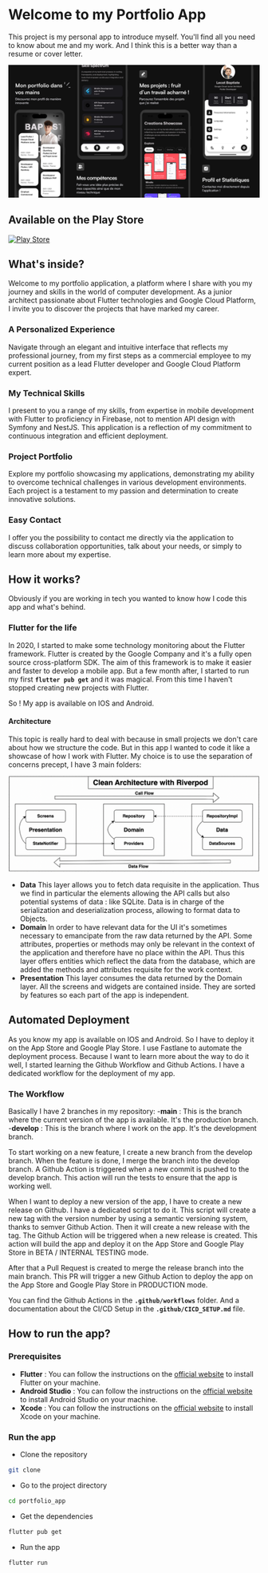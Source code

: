 # Welcome to my Portfolio App

This project is my personal app to introduce myself. You'll find all you need to know about me and my work. And I think this is a better way than a resume or cover letter.

![App Onboarding](/.github/assets/app_onboard.png?raw=true "App Onboarding")


## Available on the Play Store

<a href="https://play.google.com/store/apps/details?id=com.baptistelecat.portfolioapp&pcampaignid=web_share"><img src="https://github.com/BaptisteLecat/baptistelecat/assets/60200125/596d6840-5979-4a4b-a598-f975b3ff5922" alt="Play Store" width="40"/></a>

## What's inside?

Welcome to my portfolio application, a platform where I share with you my journey and skills in the world of computer development. As a junior architect passionate about Flutter technologies and Google Cloud Platform, I invite you to discover the projects that have marked my career.

### A Personalized Experience

Navigate through an elegant and intuitive interface that reflects my professional journey, from my first steps as a commercial employee to my current position as a lead Flutter developer and Google Cloud Platform expert.

### My Technical Skills

I present to you a range of my skills, from expertise in mobile development with Flutter to proficiency in Firebase, not to mention API design with Symfony and NestJS. This application is a reflection of my commitment to continuous integration and efficient deployment.

### Project Portfolio

Explore my portfolio showcasing my applications, demonstrating my ability to overcome technical challenges in various development environments. Each project is a testament to my passion and determination to create innovative solutions.

### Easy Contact

I offer you the possibility to contact me directly via the application to discuss collaboration opportunities, talk about your needs, or simply to learn more about my expertise.

## How it works?

Obviously if you are working in tech you wanted to know how I code this app and what's behind.

### Flutter for the life

In 2020, I started to make some technology monitoring about the Flutter framework. Flutter is created by the Google Company and it's a fully open source cross-platform SDK. The aim of this framework is to make it easier and faster to develop a mobile app.
But a few month after, I started to run my first **`flutter pub get`** and it was magical. From this time I haven't stopped creating new projects with Flutter.

So ! My app is available on IOS and Android.

#### Architecture

This topic is really hard to deal with because in small projects we don't care about how we structure the code. But in this app I wanted to code it like a showcase of how I work with Flutter.
My choice is to use the separation of concerns precept, I have 3 main folders:

![Clean Architecture](/.github/assets/clean_architecture.png?raw=true "Clean Architecture")

- **Data**
This layer allows you to fetch data requisite in the application. Thus we find in particular the elements allowing the API calls but also potential systems of data : like SQLite. Data is in charge of the serialization and deserialization process, allowing to format data to Objects.
- **Domain**
In order to have relevant data for the UI it's sometimes necessary to emancipate from the raw data returned by the API. Some attributes, properties or methods may only be relevant in the context of the application and therefore have no place within the API. Thus this layer offers entities which reflect the data from the database, which are added the methods and attributes requisite for the work context.
- **Presentation**
This layer consumes the data returned by the Domain layer. All the screens and widgets are contained inside. They are sorted by features so each part of the app is independent.

## Automated Deployment

As you know my app is available on IOS and Android. So I have to deploy it on the App Store and Google Play Store. I use Fastlane to automate the deployment process.
Because I want to learn more about the way to do it well, I started learning the Github Workflow and Github Actions. I have a dedicated workflow for the deployment of my app.

### The Workflow

Basically I have 2 branches in my repository:
-**main** : This is the branch where the current version of the app is available. It's the production branch.
-**develop** : This is the branch where I work on the app. It's the development branch.

To start working on a new feature, I create a new branch from the develop branch. When the feature is done, I merge the branch into the develop branch. A Github Action is triggered when a new commit is pushed to the develop branch. This action will run the tests to ensure that the app is working well.

When I want to deploy a new version of the app, I have to create a new release on Github. I have a dedicated script to do it. This script will create a new tag with the version number by using a semantic versioning system, thanks to semver Github Action. Then it will create a new release with the tag. The Github Action will be triggered when a new release is created. This action will build the app and deploy it on the App Store and Google Play Store in BETA / INTERNAL TESTING mode.

After that a Pull Request is created to merge the release branch into the main branch. This PR will trigger a new Github Action to deploy the app on the App Store and Google Play Store in PRODUCTION mode.

You can find the Github Actions in the **`.github/workflows`** folder. And a documentation about the CI/CD Setup in the **`.github/CICD_SETUP.md`** file.

## How to run the app?

### Prerequisites

- **Flutter** : You can follow the instructions on the [official website](https://flutter.dev/docs/get-started/install) to install Flutter on your machine.
- **Android Studio** : You can follow the instructions on the [official website](https://developer.android.com/studio) to install Android Studio on your machine.
- **Xcode** : You can follow the instructions on the [official website](https://developer.apple.com/xcode/) to install Xcode on your machine.

### Run the app

- Clone the repository

```bash
git clone
```

- Go to the project directory

```bash
cd portfolio_app
```

- Get the dependencies

```bash
flutter pub get
```

- Run the app

```bash
flutter run
```
